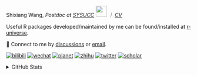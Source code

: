 
<p>Shixiang Wang, <em>Postdoc at <a href="https://sysucc.org.cn/">SYSUCC</a> <img src="https://media.giphy.com/media/WUlplcMpOCEmTGBtBW/giphy.gif" width="30">  ｜ <a href="https://shixiangwang.github.io/cv-shixiang/">CV</a>
</em></p>

Useful R packages developed/maintained by me can be found/installed at [r-universe](https://shixiangwang.r-universe.dev/).

💬 Connect to me by
[discussions](https://github.com/ShixiangWang/self-study/discussions) or [email](mailto:shixiang1994wang@gmail.com). 

[![bilibili](https://img.shields.io/badge/王诗翔-B站-yellow)](https://space.bilibili.com/11553374) [![wechat](https://img.shields.io/badge/王诗翔-微信公众号-important)](https://shixiangwang.github.io/home/logo/qrcode.jpg) [![planet](https://img.shields.io/badge/王诗翔-知识星球-blueviolet)](https://t.zsxq.com/rBqbIei)  [![zhihu](https://img.shields.io/badge/王诗翔-知乎-blue)](https://www.zhihu.com/people/shixiangwang) [![twitter](https://img.shields.io/badge/WangShxiang-twitter-ff69b4)](https://twitter.com/WangShxiang) [![scholar](https://img.shields.io/badge/ShixiangWang-Scholar-00ffff)](https://scholar.google.com/citations?user=FvNp0NkAAAAJ) 

<details>
 
<summary>GitHub Stats</summary>


<!--START_SECTION:waka-->
**🐱 My GitHub Data** 

> 📦 5.0 MB Used in GitHub's Storage 
 > 
> 🏆 603 Contributions in the Year 2024
 > 
> 🚫 Not Opted to Hire
 > 
> 📜 92 Public Repositories 
 > 
> 🔑 29 Private Repositories 
 > 
**I'm an Early 🐤** 

```text
🌞 Morning                2161 commits        ████░░░░░░░░░░░░░░░░░░░░░   15.71 % 
🌆 Daytime                5575 commits        ██████████░░░░░░░░░░░░░░░   40.53 % 
🌃 Evening                5147 commits        █████████░░░░░░░░░░░░░░░░   37.42 % 
🌙 Night                  871 commits         ██░░░░░░░░░░░░░░░░░░░░░░░   06.33 % 
```
📅 **I'm Most Productive on Wednesday** 

```text
Monday                   2080 commits        ████░░░░░░░░░░░░░░░░░░░░░   15.12 % 
Tuesday                  2437 commits        ████░░░░░░░░░░░░░░░░░░░░░   17.72 % 
Wednesday                2573 commits        █████░░░░░░░░░░░░░░░░░░░░   18.71 % 
Thursday                 2049 commits        ████░░░░░░░░░░░░░░░░░░░░░   14.90 % 
Friday                   2314 commits        ████░░░░░░░░░░░░░░░░░░░░░   16.82 % 
Saturday                 996 commits         ██░░░░░░░░░░░░░░░░░░░░░░░   07.24 % 
Sunday                   1305 commits        ██░░░░░░░░░░░░░░░░░░░░░░░   09.49 % 
```


**I Mostly Code in R** 

```text
R                        87 repos            ██████████████░░░░░░░░░░░   54.37 % 
Shell                    11 repos            ██░░░░░░░░░░░░░░░░░░░░░░░   06.88 % 
JavaScript               7 repos             █░░░░░░░░░░░░░░░░░░░░░░░░   04.38 % 
Jupyter Notebook         5 repos             █░░░░░░░░░░░░░░░░░░░░░░░░   03.12 % 
Rust                     4 repos             █░░░░░░░░░░░░░░░░░░░░░░░░   02.50 % 
```




 Last Updated on 19/05/2024 18:51:54 UTC
<!--END_SECTION:waka-->

> These Readme stats are generated using github action [awesome-readme-stats](https://github.com/anmol098/waka-readme-stats)

-----

**NOTE: Top languages does not indicate my skill level or anything like that. It is just a metric of which languages have been hosted by me on GitHub based on the usage across repositories.**

</details>
